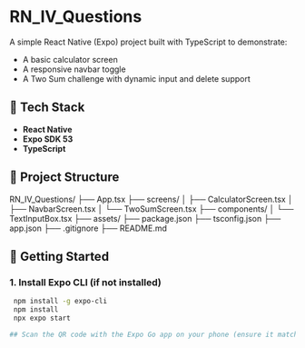 # RN_IV_Questions

A simple React Native (Expo) project built with TypeScript to demonstrate:

- A basic calculator screen
- A responsive navbar toggle
- A Two Sum challenge with dynamic input and delete support

## 🔧 Tech Stack

- **React Native**
- **Expo SDK 53**
- **TypeScript**

## 📁 Project Structure

RN_IV_Questions/
├── App.tsx
├── screens/
│ ├── CalculatorScreen.tsx
│ ├── NavbarScreen.tsx
│ └── TwoSumScreen.tsx
├── components/
│ └── TextInputBox.tsx
├── assets/
├── package.json
├── tsconfig.json
├── app.json
├── .gitignore
├── README.md

## 🚀 Getting Started

### 1. Install Expo CLI (if not installed)

```bash
 npm install -g expo-cli
 npm install
 npx expo start

## Scan the QR code with the Expo Go app on your phone (ensure it matches SDK version).
